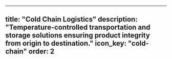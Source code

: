 
---
title: "Cold Chain Logistics"
description: "Temperature-controlled transportation and storage solutions ensuring product integrity from origin to destination."
icon_key: "cold-chain"
order: 2
---
